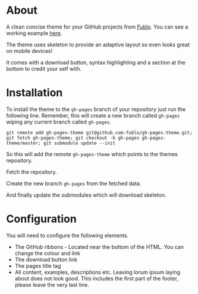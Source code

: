 # About

A clean concise theme for your GitHub projects from [Fublo](http://fublo.net). You can see a working example [here](http://fublo.github.com/gh-pages-theme).

The theme uses skeleton to provide an adaptive layout so even looks great on mobile devices!

It comes with a download button, syntax highlighting and a section at the bottom to credit your self with.

# Installation

To install the theme to the `gh-pages` branch of your repository just run the following line. Remember, this will create a new branch called `gh-pages` wiping any current branch called `gh-pages`.

    git remote add gh-pages-theme git@github.com:fublo/gh-pages-theme.git; git fetch gh-pages-theme; git checkout -b gh-pages gh-pages-theme/master; git submodule update --init

So this will add the remote `gh-pages-theme` which points to the themes repository.

Fetch the repository.

Create the new branch `gh-pages` from the fetched data.

And finally update the submodules which will download skeleton.

# Configuration

You will need to configure the following elements.

 * The GitHub ribbons - Located near the bottom of the HTML. You can change the colour and link
 * The download button link
 * The pages title tag
 * All content, examples, descriptions etc. Leaving lorum ipsum laying about does not look good. This includes the first part of the footer, please leave the very last line.
